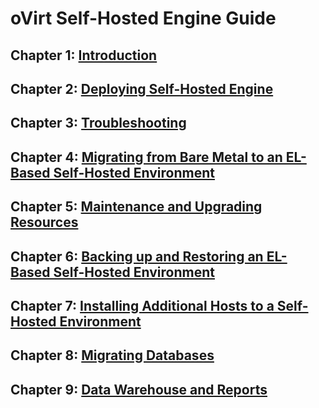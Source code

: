 # oVirt Self-Hosted Engine Guide

## Chapter 1: [Introduction](../chap-Introduction)

## Chapter 2: [Deploying Self-Hosted Engine](../chap-Deploying_Self-Hosted_Engine)

## Chapter 3: [Troubleshooting](../chap-Troubleshooting)

## Chapter 4: [Migrating from Bare Metal to an EL-Based Self-Hosted Environment](../chap-Migrating_from_Bare_Metal_to_an_EL-Based_Self-Hosted_Environment)

## Chapter 5: [Maintenance and Upgrading Resources](../chap-Maintenance_and_Upgrading_Resources)

## Chapter 6: [Backing up and Restoring an EL-Based Self-Hosted Environment](../chap-Backing_up_and_Restoring_an_EL-Based_Self-Hosted_Environment)

## Chapter 7: [Installing Additional Hosts to a Self-Hosted Environment](../chap-Installing_Additional_Hosts_to_a_Self-Hosted_Environment)

## Chapter 8: [Migrating Databases](../chap-Migrating_Databases)

## Chapter 9: [Data Warehouse and Reports](../chap-Data_Warehouse_and_Reports)
